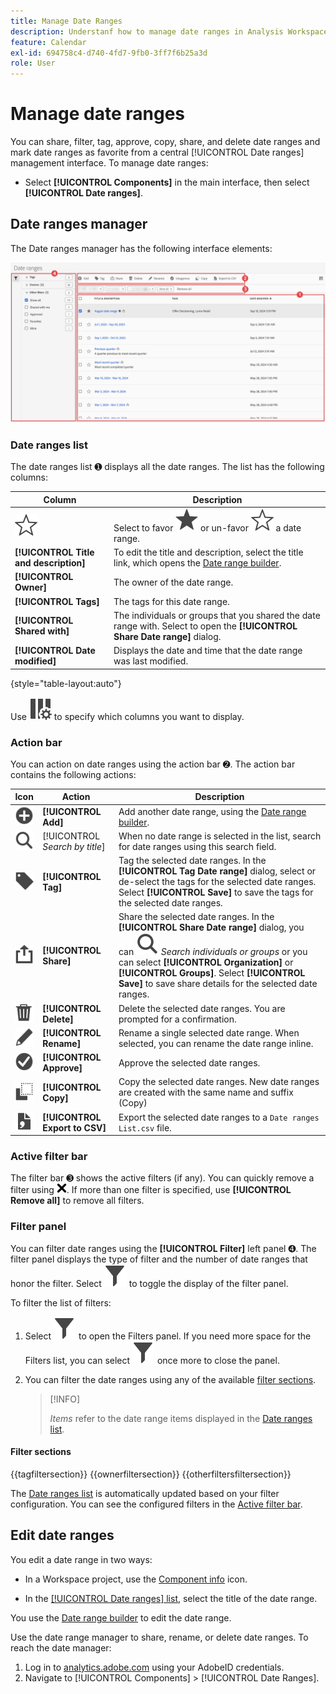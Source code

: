 ```yaml
---
title: Manage Date Ranges
description: Understanf how to manage date ranges in Analysis Workspace.
feature: Calendar
exl-id: 694758c4-d740-4fd7-9fb0-3ff7f6b25a3d
role: User
---
```

# Manage date ranges


You can share, filter, tag, approve, copy, share, and delete date ranges and mark date ranges as favorite from a central [!UICONTROL Date ranges] management interface. To manage date ranges:

* Select **[!UICONTROL Components]** in the main interface, then select **[!UICONTROL Date ranges]**.


## Date ranges manager

The Date ranges manager has the following interface elements:

![Date ranges interface](assets/date-ranges-manager.png)

### Date ranges list

The date ranges list ➊ displays all the date ranges. The list has the following columns:

| Column | Description |
| --- | --- | 
| ![StarOutline](/help/assets/icons/StarOutline.svg)  | Select to favor ![Star](/help/assets/icons/Star.svg) or un-favor ![StarOutline](/help/assets/icons/StarOutline.svg) a date range. |
| **[!UICONTROL Title and description]** | To edit the title and description, select the title link, which opens the [Date range builder](/help/components/date-ranges/create.md#date-range-builder). |
| **[!UICONTROL Owner]** | The owner of the date range. |
| **[!UICONTROL Tags]** | The tags for this date range. |
| **[!UICONTROL Shared with]** | The individuals or groups that you shared the date range with. Select to open the **[!UICONTROL Share Date range]** dialog. |
| **[!UICONTROL Date modified]** | Displays the date and time that the date range was last modified. |

{style="table-layout:auto"}

Use ![ColumnSetting](/help/assets/icons/ColumnSetting.svg) to specify which columns you want to display.

### Action bar

You can action on date ranges using the action bar ➋. The action bar contains the following actions:

| Icon | Action | Description |
|:---:|---|---|
| ![AddCircle](/help/assets/icons/AddCircle.svg)| **[!UICONTROL Add]** | Add another date range, using the [Date range builder](create.md#date-range-builder). |
| ![Search](/help/assets/icons/Search.svg)| [!UICONTROL *Search by title*] | When no date range is selected in the list, search for date ranges using this search field. |
| ![Label](/help/assets/icons/Label.svg)| **[!UICONTROL Tag]** | Tag the selected date ranges. In the **[!UICONTROL Tag Date range]** dialog, select or de-select the tags for the selected date ranges. Select **[!UICONTROL Save]** to save the tags for the selected date ranges. |
| ![Share](/help/assets/icons/ShareAlt.svg)| **[!UICONTROL Share]** | Share the selected date ranges. In the **[!UICONTROL Share Date range]** dialog, you can ![Search](/help/assets/icons/Search.svg) *Search individuals or groups* or you can select **[!UICONTROL Organization]** or **[!UICONTROL Groups]**. Select **[!UICONTROL Save]** to save share details for the selected date ranges. |
| ![Delete](/help/assets/icons/Delete.svg) |**[!UICONTROL Delete]** | Delete the selected date ranges. You are prompted for a confirmation. |
| ![Edit](/help/assets/icons/Edit.svg)| **[!UICONTROL Rename]** | Rename a single selected date range. When selected, you can rename the date range inline. |
| ![CheckmarkCircle](/help/assets/icons/CheckmarkCircle.svg)| **[!UICONTROL Approve]** | Approve the selected date ranges. | 
| ![Copy](/help/assets/icons/Copy.svg)|  **[!UICONTROL Copy]** | Copy the selected date ranges. New date ranges are created with the same name and suffix (Copy) | 
| ![FileCSV](/help/assets/icons/FileCSV.svg)| **[!UICONTROL Export to CSV]** | Export the selected date ranges to a `Date ranges List.csv` file. |

### Active filter bar

The filter bar ➌ shows the active filters (if any). You can quickly remove a filter using ![CrossSize75](/help/assets/icons/CrossSize75.svg). If more than one filter is specified, use **[!UICONTROL Remove all]** to remove all filters.

### Filter panel

You can filter date ranges using the **[!UICONTROL Filter]** left panel ➍. The filter panel displays the type of filter and the number of date ranges that honor the filter. Select ![Filter](/help/assets/icons/Filter.svg) to toggle the display of the filter panel. 

To filter the list of filters:

1. Select ![Filter](/help/assets/icons/Filter.svg) to open the Filters panel. If you need more space for the Filters list, you can select ![Filter](/help/assets/icons/Filter.svg) once more to close the panel.
1. You can filter the date ranges using any of the available [filter sections](#filter-sections). 

   >[!INFO]
   >
   >*Items* refer to the date range items displayed in the [Date ranges list](#date-ranges-list).
   > 

#### Filter sections

{{tagfiltersection}}
{{ownerfiltersection}}
{{otherfiltersfiltersection}}


The [Date ranges list](#date-ranges-list) is automatically updated based on your filter configuration. You can see the configured filters in the [Active filter bar](#active-filter-bar).


## Edit date ranges

You edit a date range in two ways:

* In a Workspace project, use the [Component info](/help/components/use-components-in-workspace.md#component-info) icon.

* In the [[!UICONTROL Date ranges] list](#date-ranges-list), select the title of the date range.

You use the [Date range builder](/help/components/date-ranges/create.md#date-range-builder) to edit the date range.




Use the date range manager to share, rename, or delete date ranges. To reach the date manager:

1. Log in to [analytics.adobe.com](https://analytics.adobe.com) using your AdobeID credentials.
1. Navigate to [!UICONTROL Components] > [!UICONTROL Date Ranges].


<!--

## Interface

![Date Ranges with Example range highlighted.](../assets/date-range-ui.png)

The date range manager includes the following options:

* **Add**: Create a new date range. See [create a date range](create.md) for more information.
* **Search by title**: Search for a date range by title. Results are filtered based on text entered here.
* **Filter**: Filter date ranges using the left column. You can filter by custom tag, owner, created by you, your favorites, approved, or shared with you. You can also search for desired filters.
* **Favorite**: Click the ![star](../assets/star.png) icon next to a date range to add it to your favorites.
* **Customize columns**: Click the ![columns](../assets/columns.png) icon to show or hide columns in the date range manager.

Click the checkbox next to one or more date ranges for more options.

* **Tag**: Apply a tag to all selected date ranges. Tags help you organize date ranges, and let you filter them using the left column.
* **Share**: Share a date range to other Experience Cloud users. If you are a product administrator, you can also share to the entire organization or groups. Date ranges that are shared to other users in your organization include a ![shared](../assets/shared.png) icon next to the title.
* **Delete**: Permanently delete the selected date range(s).
* **Rename**: If a single date range is selected, you can change its title.
* **Approve**: If you are a product admin, you can add a stamp of approval to a date range. Approved date ranges inform users in your organization that they are 'official', differentiating them from date ranges created by other users in your organization. Approved date ranges include a ![approved](../assets/approved.png) icon next to the title.
* **Unapprove**: If you are a product admin and select a date range that is already approved, you can unapprove it.
* **Copy**: Create a copy of the selected date range(s). Copying date ranges appends `(Copy)` to the end of the title of the newly copied date range(s).
* **Export to CSV**: Exports all selected date ranges into a CSV file. Columns in the resulting CSV file include all visible columns in the date range manager.
-->